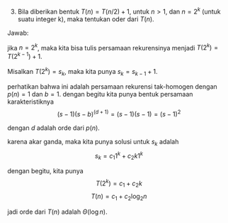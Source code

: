3. Bila diberikan bentuk $T(n)=T(n / 2)+1$, untuk $n>1$, dan $n=2^k$ (untuk suatu integer k), maka tentukan oder dari $T(n)$.

Jawab:

jika $n=2^k$, maka kita bisa tulis persamaan rekurensinya menjadi $T(2^k)=T(2^{k-1})+1$.

Misalkan $T(2^k)=s_k$, maka kita punya $s_k=s_{k-1}+1$.

perhatikan bahwa ini adalah persamaan rekurensi tak-homogen dengan $p(n)=1$ dan $b = 1$.
dengan begitu kita punya bentuk persamaan karakteristiknya
$$
(s-1)(s-b)^{(d+1)} = (s-1)(s-1) = (s-1)^2
$$

dengan $d$ adalah orde dari $p(n)$.

karena akar ganda, maka kita punya solusi untuk $s_k$ adalah
$$
s_k = c_1 1^k + c_2 k 1^k
$$

dengan begitu, kita punya
$$
T(2^k) = c_1 + c_2 k
$$
$$
T(n) = c_1 + c_2 \log_2 n
$$

jadi orde dari $T(n)$ adalah $\Theta(\log n)$.


    